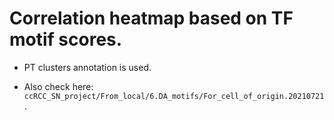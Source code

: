 # Correlation heatmap based on TF motif scores.

  * PT clusters annotation is used.

  * Also check here: ```ccRCC_SN_project/From_local/6.DA_motifs/For_cell_of_origin.20210721```.